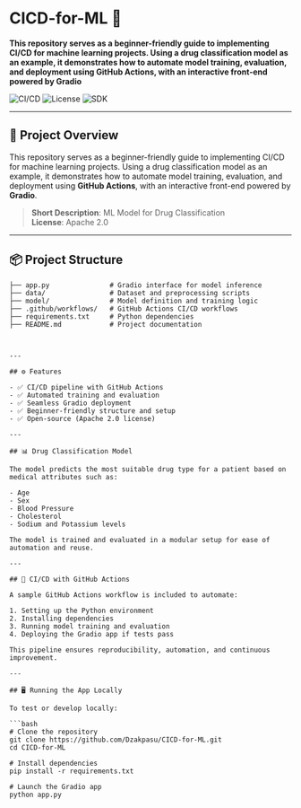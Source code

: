 # CICD-for-ML 🚀  
**This repository serves as a beginner-friendly guide to implementing CI/CD for machine learning projects. Using a drug classification model as an example, it demonstrates how to automate model training, evaluation, and deployment using GitHub Actions, with an interactive front-end powered by Gradio**

![CI/CD](https://img.shields.io/badge/CICD-GitHub%20Actions-blue)
![License](https://img.shields.io/badge/license-Apache%202.0-green)
![SDK](https://img.shields.io/badge/SDK-Gradio%20v5.29.1-purple)

---

## 🧪 Project Overview

This repository serves as a beginner-friendly guide to implementing CI/CD for machine learning projects. Using a drug classification model as an example, it demonstrates how to automate model training, evaluation, and deployment using **GitHub Actions**, with an interactive front-end powered by **Gradio**.

> **Short Description**: ML Model for Drug Classification  
> **License**: Apache 2.0

---

## 📦 Project Structure
```text
├── app.py               # Gradio interface for model inference
├── data/                # Dataset and preprocessing scripts
├── model/               # Model definition and training logic
├── .github/workflows/   # GitHub Actions CI/CD workflows
├── requirements.txt     # Python dependencies
├── README.md            # Project documentation



---

## ⚙️ Features

- ✅ CI/CD pipeline with GitHub Actions  
- ✅ Automated training and evaluation  
- ✅ Seamless Gradio deployment  
- ✅ Beginner-friendly structure and setup  
- ✅ Open-source (Apache 2.0 license)

---

## 📊 Drug Classification Model

The model predicts the most suitable drug type for a patient based on medical attributes such as:

- Age  
- Sex  
- Blood Pressure  
- Cholesterol  
- Sodium and Potassium levels

The model is trained and evaluated in a modular setup for ease of automation and reuse.

---

## 🚀 CI/CD with GitHub Actions

A sample GitHub Actions workflow is included to automate:

1. Setting up the Python environment
2. Installing dependencies
3. Running model training and evaluation
4. Deploying the Gradio app if tests pass

This pipeline ensures reproducibility, automation, and continuous improvement.

---

## 🖥️ Running the App Locally

To test or develop locally:

```bash
# Clone the repository
git clone https://github.com/Dzakpasu/CICD-for-ML.git
cd CICD-for-ML

# Install dependencies
pip install -r requirements.txt

# Launch the Gradio app
python app.py
